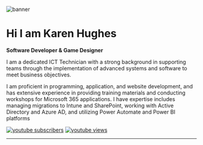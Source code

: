 <!--Banner-->

![banner](https://github.com/user-attachments/assets/5eb38c07-3f6f-4842-a789-b1e5ce67c872)


# Hi I am Karen Hughes

**Software Developer & Game Designer**

I am a dedicated ICT Technician with a strong background in supporting teams through the implementation of advanced systems and software to meet business objectives.

I am proficient in programming, application, and website development, and has extensive experience in providing training materials and conducting workshops for Microsoft 365 applications. 
I have expertise includes managing migrations to Intune and SharePoint, working with Active Directory and Azure AD, and utilizing Power Automate and Power BI platforms


<p align="left">
       <p align="left">
      <a href="https://www.youtube.com/@karenlouise75?sub_confirmation=1">
         <img alt="youtube subscribers" title="Subscribe to my YouTube channel" src="https://custom-icon-badges.demolab.com/youtube/channel/subscribers/UC2WHjPDvbE6O328n17ZGcfg?color=%23E05D44&label=SUBSCRIBE&logo=video&logoColor=white&style=for-the-badge&labelColor=CE4630](https://custom-icon-badges.demolab.com/badge/youtube-red.svg?logo=youtube&logoSource=feather)"/></a> 
       <a href="https://www.youtube.com/@karenlouise75">
         <img alt="youtube views" title="YouTube views" src="https://custom-icon-badges.demolab.com/youtube/channel/views/UC2WHjPDvbE6O328n17ZGcfg?color=%23E1AD0E&logo=eye&logoColor=white&style=for-the-badge&labelColor=C79600"/></a> 


   </p>

---





<!--
**hughekar/hughekar** is a ✨ _special_ ✨ repository because its `README.md` (this file) appears on your GitHub profile.

Here are some ideas to get you started:

- 🔭 I’m currently working on ...
- 🌱 I’m currently learning ...
- 👯 I’m looking to collaborate on ...
- 🤔 I’m looking for help with ...
- 💬 Ask me about ...
- 📫 How to reach me: ...
- 😄 Pronouns: ...
- ⚡ Fun fact: ...
-->
